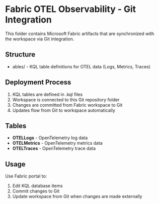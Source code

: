 # Fabric OTEL Observability - Git Integration

This folder contains Microsoft Fabric artifacts that are synchronized with the workspace via Git integration.

## Structure

- 	ables/ - KQL table definitions for OTEL data (Logs, Metrics, Traces)

## Deployment Process

1. KQL tables are defined in .kql files
2. Workspace is connected to this Git repository folder
3. Changes are committed from Fabric workspace to Git
4. Updates flow from Git to workspace automatically

## Tables

- **OTELLogs** - OpenTelemetry log data
- **OTELMetrics** - OpenTelemetry metrics data  
- **OTELTraces** - OpenTelemetry trace data

## Usage

Use Fabric portal to:
1. Edit KQL database items
2. Commit changes to Git
3. Update workspace from Git when changes are made externally
